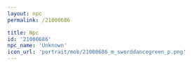 ```yaml
---
layout: npc
permalink: /21000686

title: Npc
id: '21000686'
npc_name: 'Unknown'
icon_url: 'portrait/mob/21000686_m_sworddancegreen_p.png'
---
```

